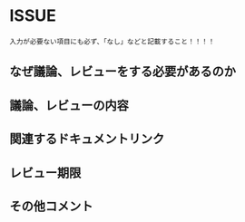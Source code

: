 # ISSUE

`入力が必要ない項目にも必ず、「なし」などと記載すること！！！！`

## なぜ議論、レビューをする必要があるのか

<!-- Issueの意図を完結に説明してください -->

## 議論、レビューの内容

<!-- 変更内容を簡潔に記載してください。 -->

## 関連するドキュメントリンク

<!-- 関連ドキュメントのリンクを記載してください。 -->

## レビュー期限

<!-- ドキュメントのレビュー期限があれば記載してください -->

## その他コメント

<!-- 補足事項や気になっていることを記載してください。 -->
